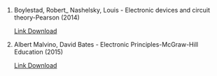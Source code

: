 1. Boylestad, Robert_ Nashelsky, Louis - Electronic devices and circuit theory-Pearson (2014)

    [Link Download](https://drive.google.com/file/d/1JwMLj3cvE8im3emyIXKTLiD19xIPmUPk/view?usp=sharing)

2. Albert Malvino, David Bates - Electronic Principles-McGraw-Hill Education (2015)

    [Link Download](https://drive.google.com/file/d/1hkmP5IeSNpP4_Jj3G7kEKiuwecxglVrQ/view?usp=sharing)
